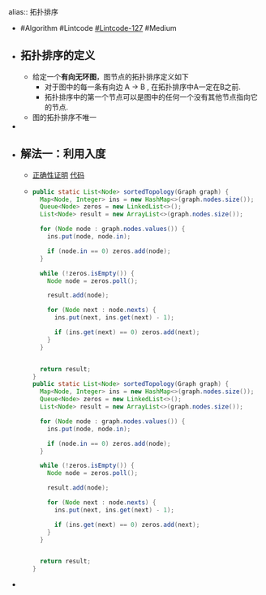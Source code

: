 alias:: 拓扑排序

- #Algorithm #Lintcode [#Lintcode-127](https://www.lintcode.com/problem/127/) #Medium
- ## 拓扑排序的定义
	- 给定一个**有向无环图**，图节点的拓扑排序定义如下
		- 对于图中的每一条有向边 A -> B , 在拓扑排序中A一定在B之前.
		- 拓扑排序中的第一个节点可以是图中的任何一个没有其他节点指向它的节点.
	- 图的拓扑排序不唯一
-
- ## 解法一：利用入度
	- [正确性证明](https://www.lintcode.com/submission/27805799/?action_type=1) [代码](https://github.com/singee-study/algorithm-java/blob/master/zuo-algorithm-2020/class16/Code03_TopologySort.java)
	- ```java
	  public static List<Node> sortedTopology(Graph graph) {
	    Map<Node, Integer> ins = new HashMap<>(graph.nodes.size());
	    Queue<Node> zeros = new LinkedList<>();
	    List<Node> result = new ArrayList<>(graph.nodes.size());
	  
	    for (Node node : graph.nodes.values()) {
	      ins.put(node, node.in);
	  
	      if (node.in == 0) zeros.add(node);
	    }
	  
	    while (!zeros.isEmpty()) {
	      Node node = zeros.poll();
	  
	      result.add(node);
	  
	      for (Node next : node.nexts) {
	        ins.put(next, ins.get(next) - 1);
	  
	        if (ins.get(next) == 0) zeros.add(next);
	      }
	    }
	  
	  
	    return result;
	  }
	  public static List<Node> sortedTopology(Graph graph) {
	    Map<Node, Integer> ins = new HashMap<>(graph.nodes.size());
	    Queue<Node> zeros = new LinkedList<>();
	    List<Node> result = new ArrayList<>(graph.nodes.size());
	  
	    for (Node node : graph.nodes.values()) {
	      ins.put(node, node.in);
	  
	      if (node.in == 0) zeros.add(node);
	    }
	  
	    while (!zeros.isEmpty()) {
	      Node node = zeros.poll();
	  
	      result.add(node);
	  
	      for (Node next : node.nexts) {
	        ins.put(next, ins.get(next) - 1);
	  
	        if (ins.get(next) == 0) zeros.add(next);
	      }
	    }
	  
	  
	    return result;
	  }
	  ```
-